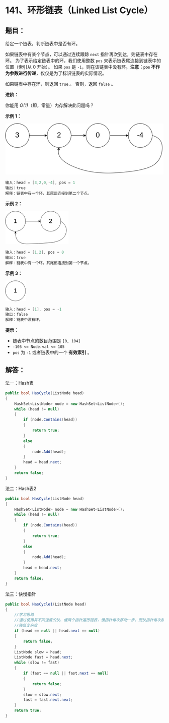 # 141、环形链表（Linked List Cycle）

## 题目：

给定一个链表，判断链表中是否有环。

如果链表中有某个节点，可以通过连续跟踪 `next` 指针再次到达，则链表中存在环。 为了表示给定链表中的环，我们使用整数 `pos` 来表示链表尾连接到链表中的位置（索引从 0 开始）。 如果 `pos` 是 `-1`，则在该链表中没有环。**注意：`pos` 不作为参数进行传递**，仅仅是为了标识链表的实际情况。

如果链表中存在环，则返回 `true` 。 否则，返回 `false` 。

 

**进阶：**

你能用 *O(1)*（即，常量）内存解决此问题吗？

 

**示例 1：**

![img](141%E3%80%81%E7%8E%AF%E5%BD%A2%E9%93%BE%E8%A1%A8%EF%BC%88Linked%20List%20Cycle%EF%BC%89.assets/circularlinkedlist.png)

```csharp
输入：head = [3,2,0,-4], pos = 1
输出：true
解释：链表中有一个环，其尾部连接到第二个节点。
```

**示例 2：**

![img](141%E3%80%81%E7%8E%AF%E5%BD%A2%E9%93%BE%E8%A1%A8%EF%BC%88Linked%20List%20Cycle%EF%BC%89.assets/circularlinkedlist_test2.png)

```csharp
输入：head = [1,2], pos = 0
输出：true
解释：链表中有一个环，其尾部连接到第一个节点。
```

**示例 3：**

![img](141%E3%80%81%E7%8E%AF%E5%BD%A2%E9%93%BE%E8%A1%A8%EF%BC%88Linked%20List%20Cycle%EF%BC%89.assets/circularlinkedlist_test3.png)

```csharp
输入：head = [1], pos = -1
输出：false
解释：链表中没有环。
```

 

**提示：**

- 链表中节点的数目范围是 `[0, 104]`
- `-105 <= Node.val <= 105`
- `pos` 为 `-1` 或者链表中的一个 **有效索引** 。

## 解答：

法一：Hash表

```csharp
public bool HasCycle(ListNode head)
{
    HashSet<ListNode> node = new HashSet<ListNode>();
    while (head != null)
    {
        if (node.Contains(head)) 
        {
            return true;
        }
        else
        {
            node.Add(head);
        }
        head = head.next;
    }
    return false;
}
```

法二：Hash表2

```csharp
public bool HasCycle(ListNode head)
{
    HashSet<ListNode> node = new HashSet<ListNode>();
    while (head != null)
    {
        if (node.Contains(head)) 
        {
            return true;
        }
        else
        {
            node.Add(head);
        }
        head = head.next;
    }
    return false;
}
```

法三：快慢指针

```csharp
public bool HasCycle1(ListNode head)
{
    //学习思路
    //通过使用具不同速度的快、慢两个指针遍历链表，慢指针每次移动一步，而快指针每次移动两步。
    //降低复杂度
    if (head == null || head.next == null)
    {
        return false;
    }
    ListNode slow = head;
    ListNode fast = head.next;
    while (slow != fast)
    {
        if (fast == null || fast.next == null)
        {
            return false;
        }
        slow = slow.next;
        fast = fast.next.next;
    }
    return true;
}
```

